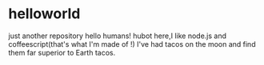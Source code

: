 # helloworld
just another repository
hello humans!
hubot here,I like node.js and coffeescript(that's what I'm made of !)
I've had tacos on the moon and find them far superior to Earth tacos.
